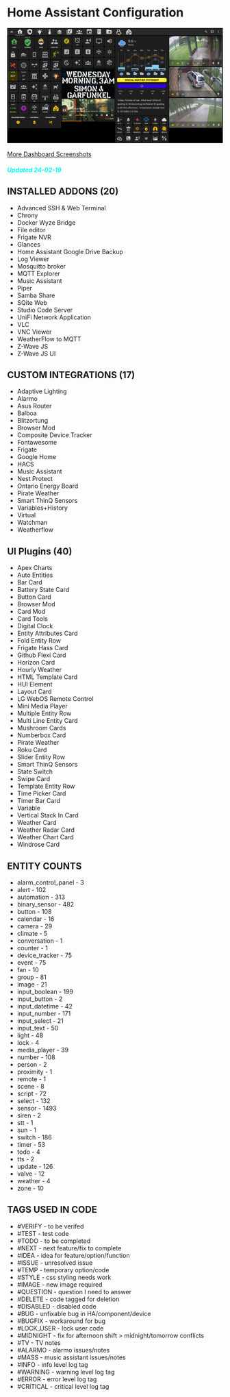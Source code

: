 # Home Assistant Configuration

![Home](https://github.com/jazzyisj/home-assistant-config/blob/master/www/screenshots/browser_home.png)

[More Dashboard Screenshots](https://github.com/jazzyisj/home-assistant-config/wiki)

##### <font color='cyan'>Updated 24-02-19</font>

## INSTALLED ADDONS (20)

- Advanced SSH & Web Terminal
- Chrony
- Docker Wyze Bridge
- File editor
- Frigate NVR
- Glances
- Home Assistant Google Drive Backup
- Log Viewer
- Mosquitto broker
- MQTT Explorer
- Music Assistant
- Piper
- Samba Share
- SQite Web
- Studio Code Server
- UniFi Network Application
- VLC
- VNC Viewer
- WeatherFlow to MQTT
- Z-Wave JS
- Z-Wave JS UI

## CUSTOM INTEGRATIONS (17)

- Adaptive Lighting
- Alarmo
- Asus Router
- Balboa
- Blitzortung
- Browser Mod
- Composite Device Tracker
- Fontawesome
- Frigate
- Google Home
- HACS
- Music Assistant
- Nest Protect
- Ontario Energy Board
- Pirate Weather
- Smart ThinQ Sensors
- Variables+History
- Virtual
- Watchman
- Weatherflow

## UI Plugins (40)

- Apex Charts
- Auto Entities
- Bar Card
- Battery State Card
- Button Card
- Browser Mod
- Card Mod
- Card Tools
- Digital Clock
- Entity Attributes Card
- Fold Entity Row
- Frigate Hass Card
- Github Flexi Card
- Horizon Card
- Hourly Weather
- HTML Template Card
- HUI Element
- Layout Card
- LG WebOS Remote Control
- Mini Media Player
- Multiple Entity Row
- Multi Line Entity Card
- Mushroom Cards
- Numberbox Card
- Pirate Weather
- Roku Card
- Slider Entity Row
- Smart ThinQ Sensors
- State Switch
- Swipe Card
- Template Entity Row
- Time Picker Card
- Timer Bar Card
- Variable
- Vertical Stack In Card
- Weather Card
- Weather Radar Card
- Weather Chart Card
- Windrose Card

## ENTITY COUNTS

- alarm_control_panel - 3
- alert - 102
- automation - 313
- binary_sensor - 482
- button - 108
- calendar - 16
- camera - 29
- climate - 5
- conversation - 1
- counter - 1
- device_tracker - 75
- event - 75
- fan - 10
- group - 81
- image - 21
- input_boolean - 199
- input_button - 2
- input_datetime - 42
- input_number - 171
- input_select - 21
- input_text - 50
- light - 48
- lock - 4
- media_player - 39
- number - 108
- person - 2
- proximity - 1
- remote - 1
- scene - 8
- script - 72
- select - 132
- sensor - 1493
- siren - 2
- stt - 1
- sun - 1
- switch - 186
- timer - 53
- todo - 4
- tts - 2
- update - 126
- valve - 12
- weather - 4
- zone - 10

## TAGS USED IN CODE

- #VERIFY - to be verifed
- #TEST - test code
- #TODO - to be completed
- #NEXT - next feature/fix to complete
- #IDEA - idea for feature/option/function
- #ISSUE - unresolved issue
- #TEMP - temporary option/code
- #STYLE - css styling needs work
- #IMAGE - new image required
- #QUESTION - question I need to answer
- #DELETE - code tagged for deletion
- #DISABLED - disabled code
- #BUG - unfixable bug in HA/component/device
- #BUGFIX - workaround for bug
- #LOCK_USER - lock user code
- #MIDNIGHT - fix for afternoon shift > midnight/tomorrow conflicts
- #TV - TV notes
- #ALARMO - alarmo issues/notes
- #MASS - music assistant issues/notes
- #INFO - info level log tag
- #WARNING - warning level log tag
- #ERROR - error level log tag
- #CRITICAL - critical level log tag

